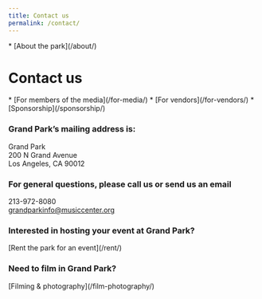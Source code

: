 ```yaml
---
title: Contact us
permalink: /contact/
---
```


<nav markdown="1">
* [About the park](/about/)
</nav>

Contact us
==========

<nav markdown="1">
*   [For members of the media](/for-media/)
*   [For vendors](/for-vendors/)
*   [Sponsorship](/sponsorship/)
</nav>

### Grand Park’s mailing address is:

Grand Park  
200 N Grand Avenue  
Los Angeles, CA 90012

### For general questions, please call us or send us an email

213-972-8080  
[grandparkinfo@musiccenter.org](mailto:grandparkinfo@musiccenter.org)

### Interested in hosting your event at Grand Park?

<p class="action" markdown="1">
[Rent the park for an event](/rent/)
</p>

### Need to film in Grand Park?

<p class="action" markdown="1">
[Filming & photography](/film-photography/)
</p>
